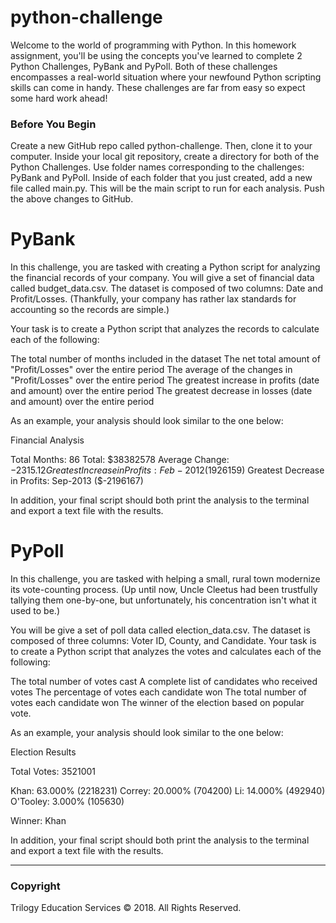 # python-challenge
Welcome to the world of programming with Python. In this homework assignment, you'll be using the concepts you've learned to complete 2 Python Challenges, PyBank and PyPoll. Both of these challenges encompasses a real-world situation where your newfound Python scripting skills can come in handy. These challenges are far from easy so expect some hard work ahead!

### Before You Begin
Create a new GitHub repo called python-challenge. Then, clone it to your computer.
Inside your local git repository, create a directory for both of the  Python Challenges. Use folder names corresponding to the challenges: PyBank and  PyPoll.
Inside of each folder that you just created, add a new file called main.py. This will be the main script to run for each analysis.
Push the above changes to GitHub.

# PyBank
In this challenge, you are tasked with creating a Python script for analyzing the financial records of your company. You will give a set of financial data called budget_data.csv. The dataset is composed of two columns: Date and Profit/Losses. (Thankfully, your company has rather lax standards for accounting so the records are simple.)

Your task is to create a Python script that analyzes the records to calculate each of the following:

The total number of months included in the dataset
The net total amount of "Profit/Losses" over the entire period
The average of the changes in "Profit/Losses" over the entire period
The greatest increase in profits (date and amount) over the entire period
The greatest decrease in losses (date and amount) over the entire period

As an example, your analysis should look similar to the one below:


  Financial Analysis
  
  Total Months: 86
  Total: $38382578
  Average  Change: $-2315.12
  Greatest Increase in Profits: Feb-2012 ($1926159)
  Greatest Decrease in Profits: Sep-2013 ($-2196167)

In addition, your final script should both print the analysis to the terminal and export a text file with the results.


# PyPoll

In this challenge, you are tasked with helping a small, rural town modernize its vote-counting process. (Up until now, Uncle Cleetus had been trustfully tallying them one-by-one, but unfortunately, his concentration isn't what it used to be.)

You will be give a set of poll data called election_data.csv. The dataset is composed of three columns: Voter ID, County, and Candidate. Your task is to create a Python script that analyzes the votes and calculates each of the following:

The total number of votes cast
A complete list of candidates who received votes
The percentage of votes each candidate won
The total number of votes each candidate won
The winner of the election based on popular vote.

As an example, your analysis should look similar to the one below:

  Election Results
  
  Total Votes: 3521001
  
  Khan: 63.000% (2218231)
  Correy: 20.000% (704200)
  Li: 14.000% (492940)
  O'Tooley: 3.000% (105630)
  
  Winner: Khan
  

In addition, your final script should both print the analysis to the terminal and export a text file with the results.

***************************
### Copyright
Trilogy Education Services © 2018. All Rights Reserved.
